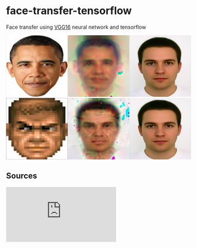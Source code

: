 # face-transfer-tensorflow
Face transfer using [VGG16](https://github.com/pavelgonchar/vgg-face-tensorflow) neural network and tensorflow

![result](checkpoint_10000.png?raw=true "result")
![doom](checkpoint_7000.png?raw=true "doom")

Sources
-------
![Inverting face embeddings with convolutional neural networks](http://arxiv.org/pdf/1606.04189v1.pdf)
